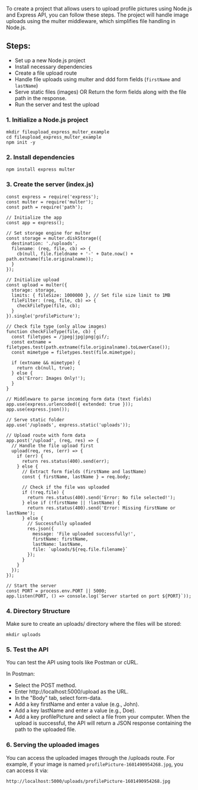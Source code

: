 To create a project that allows users to upload profile pictures using Node.js and Express API, you can follow these steps. The project will handle image uploads using the multer middleware, which simplifies file handling in Node.js.

## Steps:
- Set up a new Node.js project
- Install necessary dependencies
- Create a file upload route
- Handle file uploads using multer and ddd form fields (`firstName` and `lastName`)
- Serve static files (images) OR Return the form fields along with the file path in the response.
- Run the server and test the upload
### 1. Initialize a Node.js project
```
mkdir fileupload_express_multer_example
cd fileupload_express_multer_example
npm init -y
```
### 2. Install dependencies
```
npm install express multer
```
### 3. Create the server (index.js)
```
const express = require('express');
const multer = require('multer');
const path = require('path');

// Initialize the app
const app = express();

// Set storage engine for multer
const storage = multer.diskStorage({
  destination: './uploads',
  filename: (req, file, cb) => {
    cb(null, file.fieldname + '-' + Date.now() + path.extname(file.originalname));
  }
});

// Initialize upload
const upload = multer({
  storage: storage,
  limits: { fileSize: 1000000 }, // Set file size limit to 1MB
  fileFilter: (req, file, cb) => {
    checkFileType(file, cb);
  }
}).single('profilePicture');

// Check file type (only allow images)
function checkFileType(file, cb) {
  const filetypes = /jpeg|jpg|png|gif/;
  const extname = filetypes.test(path.extname(file.originalname).toLowerCase());
  const mimetype = filetypes.test(file.mimetype);

  if (extname && mimetype) {
    return cb(null, true);
  } else {
    cb('Error: Images Only!');
  }
}

// Middleware to parse incoming form data (text fields)
app.use(express.urlencoded({ extended: true }));
app.use(express.json());

// Serve static folder
app.use('/uploads', express.static('uploads'));

// Upload route with form data
app.post('/upload', (req, res) => {
  // Handle the file upload first
  upload(req, res, (err) => {
    if (err) {
      return res.status(400).send(err);
    } else {
      // Extract form fields (firstName and lastName)
      const { firstName, lastName } = req.body;

      // Check if the file was uploaded
      if (!req.file) {
        return res.status(400).send('Error: No file selected!');
      } else if (!firstName || !lastName) {
        return res.status(400).send('Error: Missing firstName or lastName');
      } else {
        // Successfully uploaded
        res.json({
          message: 'File uploaded successfully!',
          firstName: firstName,
          lastName: lastName,
          file: `uploads/${req.file.filename}`
        });
      }
    }
  });
});

// Start the server
const PORT = process.env.PORT || 5000;
app.listen(PORT, () => console.log(`Server started on port ${PORT}`));
```
### 4. Directory Structure
Make sure to create an uploads/ directory where the files will be stored:
```
mkdir uploads
```
### 5. Test the API
You can test the API using tools like Postman or cURL.

In Postman:

- Select the POST method.
- Enter http://localhost:5000/upload as the URL.
- In the "Body" tab, select form-data.
- Add a key firstName and enter a value (e.g., John).
- Add a key lastName and enter a value (e.g., Doe).
- Add a key profilePicture and select a file from your computer.
When the upload is successful, the API will return a JSON response containing the path to the uploaded file.
### 6. Serving the uploaded images
You can access the uploaded images through the /uploads route. For example, if your image is named `profilePicture-1601490954268.jpg`, you can access it via:

```
http://localhost:5000/uploads/profilePicture-1601490954268.jpg
```